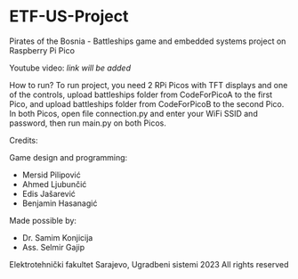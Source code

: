 # ETF-US-Project
Pirates of the Bosnia - Battleships game and embedded systems project on Raspberry Pi Pico

Youtube video: *link will be added*

How to run?
To run project, you need 2 RPi Picos with TFT displays and one of the controls, upload battleships folder from CodeForPicoA to the first Pico, and upload battleships folder from CodeForPicoB to the second Pico. 
In both Picos, open file connection.py and enter your WiFi SSID and password, then run main.py on both Picos.

Credits:

Game design and programming:
  - Mersid Pilipović
  - Ahmed Ljubunčić
  - Edis Jašarević
  - Benjamin Hasanagić

Made possible by:
  - Dr. Samim Konjicija
  - Ass. Selmir Gajip

Elektrotehnički fakultet Sarajevo, Ugradbeni sistemi
2023 All rights reserved
